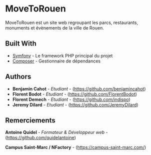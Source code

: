 # MoveToRouen

MoveToRouen est un site web regroupant les parcs, restaurants, monuments et évènements de la ville de Rouen.

## Built With

* [Symfony](https://symfony.com/) - Le framework PHP principal du projet
* [Composer](https://getcomposer.org/) - Gestionnaire de dépendances

## Authors

* **Benjamin Cahot** - *Etudiant* - (https://github.com/benjamincahot)
* **Florent Bodot** - *Etudiant* - (https://github.com/FlorentBodot)
* **Florent Demech** - *Etudiant* - (https://github.com/indispo)
* **Jeremy Dilard** - *Etudiant* - (https://github.com/JeremyDilard)

## Remerciements

**Antoine Quidel** - *Formateur & Développeur web* - (https://github.com/quidelantoine)

**Campus Saint-Marc / NFactory** - (https://campus-saint-marc.com/)
